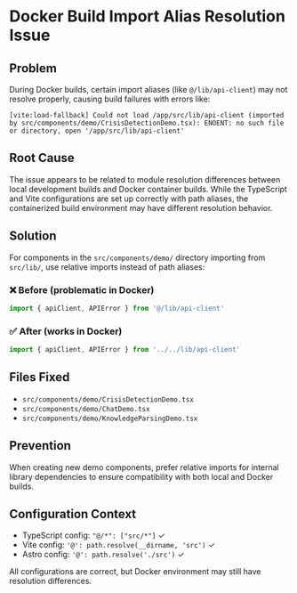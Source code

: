 # Docker Build Import Alias Resolution Issue

## Problem
During Docker builds, certain import aliases (like `@/lib/api-client`) may not resolve properly, causing build failures with errors like:

```
[vite:load-fallback] Could not load /app/src/lib/api-client (imported by src/components/demo/CrisisDetectionDemo.tsx): ENOENT: no such file or directory, open '/app/src/lib/api-client'
```

## Root Cause
The issue appears to be related to module resolution differences between local development builds and Docker container builds. While the TypeScript and Vite configurations are set up correctly with path aliases, the containerized build environment may have different resolution behavior.

## Solution
For components in the `src/components/demo/` directory importing from `src/lib/`, use relative imports instead of path aliases:

### ❌ Before (problematic in Docker)
```typescript
import { apiClient, APIError } from '@/lib/api-client'
```

### ✅ After (works in Docker)
```typescript
import { apiClient, APIError } from '../../lib/api-client'
```

## Files Fixed
- `src/components/demo/CrisisDetectionDemo.tsx`
- `src/components/demo/ChatDemo.tsx`
- `src/components/demo/KnowledgeParsingDemo.tsx`

## Prevention
When creating new demo components, prefer relative imports for internal library dependencies to ensure compatibility with both local and Docker builds.

## Configuration Context
- TypeScript config: `"@/*": ["src/*"]` ✓
- Vite config: `'@': path.resolve(__dirname, 'src')` ✓
- Astro config: `'@': path.resolve('./src')` ✓

All configurations are correct, but Docker environment may still have resolution differences.
